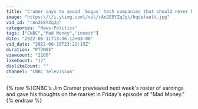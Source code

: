 ```yaml
---
title: "Cramer says to avoid 'bogus' tech companies that should never have come public"
image: "https:\/\/i.ytimg.com\/vi\/rAn2E8YZqJg\/hqdefault.jpg"
vid_id: "rAn2E8YZqJg"
categories: "News-Politics"
tags: ["CNBC","Mad Money","invest"]
date: "2022-06-11T13:36:12+03:00"
vid_date: "2022-06-10T23:22:15Z"
duration: "PT3M8S"
viewcount: "2160"
likeCount: "17"
dislikeCount: ""
channel: "CNBC Television"
---
```

{% raw %}CNBC's Jim Cramer previewed next week's roster of earnings and gave his thoughts on the market in Friday's episode of &quot;Mad Money.&quot;{% endraw %}
